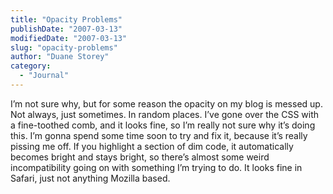 ```yaml
---
title: "Opacity Problems"
publishDate: "2007-03-13"
modifiedDate: "2007-03-13"
slug: "opacity-problems"
author: "Duane Storey"
category:
  - "Journal"
---
```


I’m not sure why, but for some reason the opacity on my blog is messed up. Not always, just sometimes. In random places. I’ve gone over the CSS with a fine-toothed comb, and it looks fine, so I’m really not sure why it’s doing this. I’m gonna spend some time soon to try and fix it, because it’s really pissing me off. If you highlight a section of dim code, it automatically becomes bright and stays bright, so there’s almost some weird incompatibility going on with something I’m trying to do. It looks fine in Safari, just not anything Mozilla based.